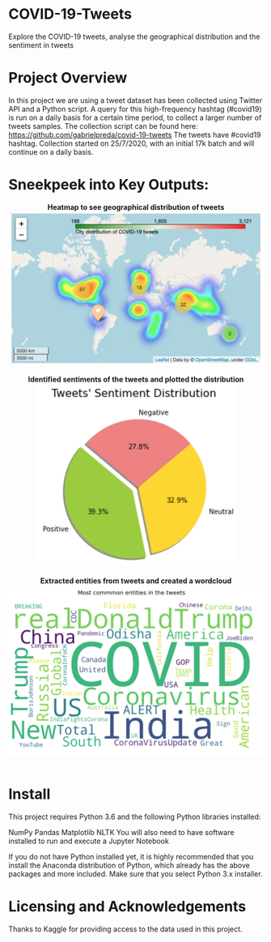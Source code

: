 # COVID-19-Tweets
Explore the COVID-19 tweets, analyse the geographical distribution and the sentiment in tweets

# Project Overview
In this project we are using a tweet dataset has been collected using Twitter API and a Python script. A query for this high-frequency hashtag (#covid19) is run on a daily basis for a certain time period, to collect a larger number of tweets samples.
The collection script can be found here: https://github.com/gabrielpreda/covid-19-tweets
The tweets have #covid19 hashtag. Collection started on 25/7/2020, with an initial 17k batch and will continue on a daily basis.

# Sneekpeek into Key Outputs:
<div align="center">
    <b> Heatmap to see geographical distribution of tweets </b>
    <img src="/Images/heatmap.png" width="800px" alt="Tweets Concentration Heatmap" /> 
</div> <br>

<div align="center">
    <b> Identified sentiments of the tweets and plotted the distribution </b>
    <img src="/Images/pie.png" width="400px" alt="Sentiment Distribution" /> 
</div> <br>

<div align="center">
    <b> Extracted entities from tweets and created a wordcloud </b>
    <img src="/Images/wordcloud.png" width="800px" alt="Entities Wordcloud" /> 
</div> <br>

# Install
This project requires Python 3.6 and the following Python libraries installed:

NumPy
Pandas
Matplotlib
NLTK
You will also need to have software installed to run and execute a Jupyter Notebook

If you do not have Python installed yet, it is highly recommended that you install the Anaconda distribution of Python, which already has the above packages and more included. Make sure that you select Python 3.x installer.

# Licensing and Acknowledgements
Thanks to Kaggle for providing access to the data used in this project.
